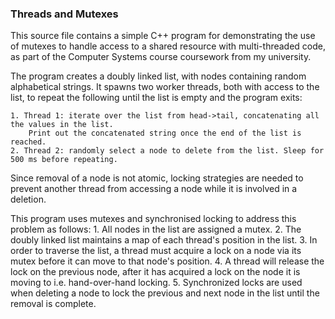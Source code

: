 ### Threads and Mutexes

This source file contains a simple C++ program for demonstrating the use of mutexes to 
handle access to a shared resource with multi-threaded code, as part of the Computer Systems course coursework from my university.

The program creates a doubly linked list, with nodes containing random alphabetical strings.
It spawns two worker threads, both with access to the list, to repeat the following until the list is empty and the program exits:

    1. Thread 1: iterate over the list from head->tail, concatenating all the values in the list.
        Print out the concatenated string once the end of the list is reached.
    2. Thread 2: randomly select a node to delete from the list. Sleep for 500 ms before repeating.

Since removal of a node is not atomic, locking strategies are needed to prevent another thread from accessing
a node while it is involved in a deletion.

This program uses mutexes and synchronised locking to address this problem as follows:
    1. All nodes in the list are assigned a mutex.
    2. The doubly linked list maintains a map of each thread's position in the list.
    3. In order to traverse the list, a thread must acquire a lock on a node via its mutex before it can move to that node's position.
    4. A thread will release the lock on the previous node, after it has acquired a lock on the node it is moving to i.e. hand-over-hand locking.
    5. Synchronized locks are used when deleting a node to lock the previous and next node in the list until the removal is complete.
